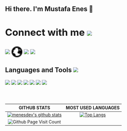 <h2>Hi there. I'm Mustafa Enes 👋<h2> 

<div size='20px'> 
<h2 align='left'> Connect with me <img src='https://raw.githubusercontent.com/ShahriarShafin/ShahriarShafin/main/Assets/handshake.gif' width="80px"> </h2>
<p align='left'>
<a href = 'https://www.linkedin.com/in/menesdev/'> <img width = '35px' align= 'center' src="https://raw.githubusercontent.com/rahulbanerjee26/githubAboutMeGenerator/main/icons/linked-in-alt.svg"/></a> 
<a href = 'https://medium.com/@menesdev'> <img width = '35px' align= 'center' src="https://raw.githubusercontent.com/iconic/open-iconic/master/svg/globe.svg"/></a> 
<a href = 'https://github.com/menesdev'> <img width = '35px' align= 'center' src="https://raw.githubusercontent.com/rahulbanerjee26/githubAboutMeGenerator/main/icons/github.svg"/></a> 
<a href = 'mailto:mustafaguneruz19@gmail.com'> <img width = '35px' align= 'center' src="https://cdn.jsdelivr.net/npm/simple-icons@v3/icons/gmail.svg"/></a> 
  


</p>
</div>

<h2 align='left''> Languages and Tools <img src = "https://media2.giphy.com/media/QssGEmpkyEOhBCb7e1/giphy.gif?cid=ecf05e47a0n3gi1bfqntqmob8g9aid1oyj2wr3ds3mg700bl&rid=giphy.gif" width = 30px> </h2>
<p align='left'>
<img width ='44px' align='center' src ='https://raw.githubusercontent.com/rahulbanerjee26/githubAboutMeGenerator/main/icons/git.svg'>
<img width ='44px' align='center' src ='https://raw.githubusercontent.com/rahulbanerjee26/githubAboutMeGenerator/main/icons/github.svg'>
<img width ='44px' align='center' src='https://camo.githubusercontent.com/52045ed9d775b4ac9286e51c28b878edca6bb1750815b423c8d06c7976040ab7/68747470733a2f2f6d617274696e63686176657a2e6769746875622e696f2f4173736574732f4c6f676f732f6373686172702e737667'>
<img width ='44px' align='center' src ='https://pics.freeicons.io/uploads/icons/png/14621971553750220-512.png'>
<img width ='44px' align='center' src ='https://cdn.iconscout.com/icon/free/png-512/c-programming-569564.png'>
<img width ='44px' align='center' src ='https://cdn.iconscout.com/icon/free/png-256/ruby-226055.png'>
<img width ='44px' align='center' src ='https://toppng.com/uploads/preview/database-database-icon-11563207079binxarjjyp.png'>                                                                                                    
                                                                                                    
<br />
</p>
<br />
<br />

|GITHUB STATS|MOST USED LANGUAGES|
|:---:|:---:|
|[![menesdev's github stats](https://github-readme-stats.vercel.app/api?username=menesdev&count_private=true&show_icons=true&theme=tokyonight)](https://github.com/menesdev/github-readme-stats)|[![Top Langs](https://github-readme-stats.vercel.app/api/top-langs/?username=menesdev&hide=Rich%20Text%20Format,scheme,scss,javascript,vim%20script&langs_count=10&&exclude_repo=blueprintcode-scalatra-wip-temp-example-2018-02-01,blueprintcode-react-wip-temp-example-2018-02-01,javascript-playground-wip-temp-examples&layout=compact&theme=tokyonight)](https://github.com/SelimHorri/github-readme-stats)|
|![Github Page Visit Count](https://komarev.com/ghpvc/?username=menesdev)||

<!-- BLOG-POST-LIST:START 
<h2 align='left'> My GitHub Stats <img src='https://media1.giphy.com/media/du3J3cXyzhj75IOgvA/giphy.gif?cid=ecf05e47x2g034i9pzwtzzsd3xgg2w9nr94t4tflbbgo3008&rid=giphy.gif' width='30px'> </h2>
<a href="https://github.com/anuraghazra/github-readme-stats">
<img src="https://github-readme-stats.vercel.app/api?username=menesdev&count_private=true&show_icons=true&theme=default" />
</a>
<a href="https://github.com/anuraghazra/convoychat">
<img src="https://github-readme-stats.vercel.app/api/top-langs/?username=menesdev&theme=default" />
</a>
</div>
-->
<!-- BLOG-POST-LIST:END -->



